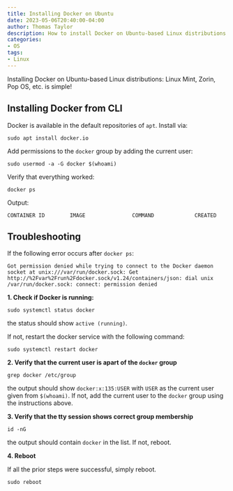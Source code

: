 ```yaml
---
title: Installing Docker on Ubuntu
date: 2023-05-06T20:40:00-04:00
author: Thomas Taylor
description: How to install Docker on Ubuntu-based Linux distributions
categories:
- OS
tags:
- Linux
---
```


Installing Docker on Ubuntu-based Linux distributions: Linux Mint, Zorin, Pop OS, etc. is simple!

## Installing Docker from CLI

Docker is available in the default repositories of `apt`. Install via:

```shell
sudo apt install docker.io
```

Add permissions to the `docker` group by adding the current user:

```shell
sudo usermod -a -G docker $(whoami)
```

Verify that everything worked:

```shell
docker ps
```

Output:

```text
CONTAINER ID        IMAGE               COMMAND             CREATED
```

## Troubleshooting

If the following error occurs after `docker ps`:

```shell
Got permission denied while trying to connect to the Docker daemon socket at unix:///var/run/docker.sock: Get http://%2Fvar%2Frun%2Fdocker.sock/v1.24/containers/json: dial unix /var/run/docker.sock: connect: permission denied
```

**1. Check if Docker is running:**

```shell
sudo systemctl status docker
```

the status should show `active (running)`. 

If not, restart the docker service with the following command:

```shell
sudo systemctl restart docker
```

**2. Verify that the current user is apart of the `docker` group**

```shell
grep docker /etc/group
```

the output should show `docker:x:135:USER` with `USER` as the current user given from `$(whoami)`. If not, add the current user to the `docker` group using the instructions above.

**3. Verify that the tty session shows correct group membership**

```shell
id -nG
```

the output should contain `docker` in the list. If not, reboot.

**4. Reboot**

If all the prior steps were successful, simply reboot.

```shell
sudo reboot
```

